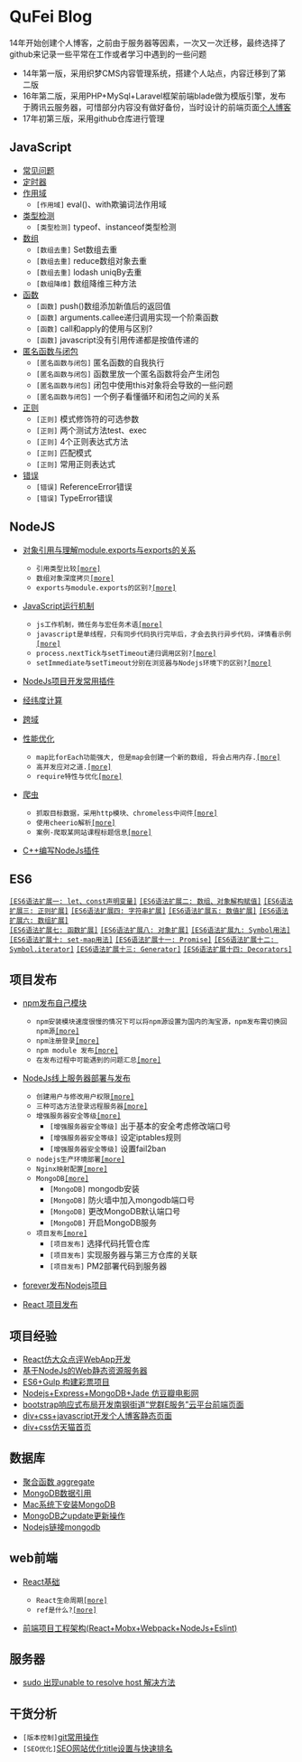 # QuFei Blog

14年开始创建个人博客，之前由于服务器等因素，一次又一次迁移，最终选择了github来记录一些平常在工作或者学习中遇到的一些问题

* 14年第一版，采用织梦CMS内容管理系统，搭建个人站点，内容迁移到了第二版
* 16年第二版，采用PHP+MySql+Laravel框架前端blade做为模版引擎，发布于腾讯云服务器，可惜部分内容没有做好备份，当时设计的前端页面[个人博客](https://q-angelo.github.io/qublog/)
* 17年初第三版，采用github仓库进行管理

## JavaScript 

  - [常见问题](/nodejs/base.md#常见问题)
  - [定时器](/nodejs/base.md#定时器)
  - [作用域](/nodejs/base.md#作用域)
      - `[作用域]` eval()、with欺骗词法作用域
  - [类型检测](/nodejs/base.md#类型检测)
      - `[类型检测]` typeof、instanceof类型检测
  - [数组](/nodejs/base.md#数组)
      - `[数组去重]` Set数组去重
      - `[数组去重]` reduce数组对象去重
      - `[数组去重]` lodash uniqBy去重
      - `[数组降维]` 数组降维三种方法
  - [函数](/nodejs/base.md#函数)
      - `[函数]` push()数组添加新值后的返回值
      - `[函数]` arguments.callee递归调用实现一个阶乘函数
      - `[函数]` call和apply的使用与区别?
      - `[函数]` javascript没有引用传递都是按值传递的
  - [匿名函数与闭包](/nodejs/base.md#匿名函数与闭包)
      - `[匿名函数与闭包]` 匿名函数的自我执行
      - `[匿名函数与闭包]` 函数里放一个匿名函数将会产生闭包
      - `[匿名函数与闭包]` 闭包中使用this对象将会导致的一些问题
      - `[匿名函数与闭包]` 一个例子看懂循环和闭包之间的关系
  - [正则](/nodejs/base.md#正则)
      - `[正则]` 模式修饰符的可选参数
      - `[正则]` 两个测试方法test、exec
      - `[正则]` 4个正则表达式方法
      - `[正则]` 匹配模式
      - `[正则]` 常用正则表达式
  - [错误](/nodejs/base.md#错误)
      - `[错误]` ReferenceError错误
      - `[错误]` TypeError错误

## NodeJS

* [对象引用与理解module.exports与exports的关系](/nodejs/object_reference.md)
  - `引用类型比较`[`[more]`](/nodejs/object_reference.md#引用类型比较)
  - `数组对象深度拷贝`[`[more]`](/nodejs/object_reference.md#数组对象深度拷贝)
  - `exports与module.exports的区别?`[`[more]`](/nodejs/object_reference.md#exports与module.exports的区别)

* [JavaScript运行机制](/nodejs/operational_mechanism.md)
  - `js工作机制，微任务与宏任务术语`[`[more]`](/nodejs/operational_mechanism.md#js工作机制)
  - `javascript是单线程，只有同步代码执行完毕后，才会去执行异步代码，详情看示例`[`[more]`](/nodejs/operational_mechanism.md#例2)
  - `process.nextTick与setTimeout递归调用区别?`[`[more]`](/nodejs/operational_mechanism.md#process.nextTick与setTimeout递归调用区别)
  - `setImmediate与setTimeout分别在浏览器与Nodejs环境下的区别?`[`[more]`](/nodejs/operational_mechanism.md#setImmediate与setTimeout)

* [NodeJs项目开发常用插件](/nodejs/plugins.md)
* [经纬度计算](/nodejs/distance.md)
* [跨域](/nodejs/cors.md)
* [性能优化](/nodejs/performance_optimization.md)
  - `map比forEach功能强大, 但是map会创建一个新的数组, 将会占用内存.`[`[more]`](/nodejs/performance_optimization.md#map与forEach)
  - `高并发应对之道.`[`[more]`](/nodejs/performance_optimization.md#高并发应对之道)
  - `require特性与优化`[`[more]`](/nodejs/performance_optimization.md#require特性与优化)

* [爬虫](/nodejs/creeper.md)
  - `抓取目标数据，采用http模块、chromeless中间件`[`[more]`](/nodejs/creeper.md#抓取目标数据)
  - `使用cheerio解析`[`[more]`](/nodejs/creeper.md#使用cheerio解析)
  - `案例-爬取某网站课程标题信息`[`[more]`](/nodejs/creeper.md#案例-爬取某网站课程标题信息)

* [C++编写NodeJs插件](/nodejs/c_addons.md)

## ES6
[`[ES6语法扩展一: let、const声明变量]`](/ES6/1-let%20const.md)
[`[ES6语法扩展二: 数组、对象解构赋值]`](/ES6/2-解构赋值.md) 
[`[ES6语法扩展三: 正则扩展]`](/ES6/3-%E6%AD%A3%E5%88%99%E6%89%A9%E5%B1%95.md)
[`[ES6语法扩展四: 字符串扩展]`](/ES6/4-%E5%AD%97%E7%AC%A6%E4%B8%B2%E6%89%A9%E5%B1%95.md) 
[`[ES6语法扩展五: 数值扩展]`](/ES6/5-%E6%95%B0%E5%80%BC%E6%89%A9%E5%B1%95.md) 
[`[ES6语法扩展六: 数组扩展]`](/ES6/6-%E6%95%B0%E7%BB%84%E6%89%A9%E5%B1%95.md)  
[`[ES6语法扩展七: 函数扩展]`](/ES6/7-%E5%87%BD%E6%95%B0%E6%89%A9%E5%B1%95.md) 
[`[ES6语法扩展八: 对象扩展]`](/ES6/8-%E5%AF%B9%E8%B1%A1%E6%89%A9%E5%B1%95.md) 
[`[ES6语法扩展九: Symbol用法]`](/ES6/9-Symbol%E7%94%A8%E6%B3%95.md) 
[`[ES6语法扩展十: set-map用法]`](/ES6/10-set-map%E7%94%A8%E6%B3%95.md) 
[`[ES6语法扩展十一: Promise]`](/ES6/13-Promise.md) 
[`[ES6语法扩展十二: Symbol.iterator]`](/ES6/14-Iterator.md) 
[`[ES6语法扩展十三: Generator]`](/ES6/15-Generator.md) 
[`[ES6语法扩展十四: Decorators]`](/ES6/16-Decorators.md)

## 项目发布

* [npm发布自己模块](/project-release/npm_deploy.md)
    - `npm安装模块速度很慢的情况下可以将npm源设置为国内的淘宝源，npm发布需切换回npm源`[`[more]`](/project-release/npm_deploy.md#npm源设置)
    - `npm注册登录`[`[more]`](/project-release/npm_deploy.md#npm注册登录)
    - `npm module 发布`[`[more]`](/project-release/npm_deploy.md#npm-module-发布)
    - `在发布过程中可能遇到的问题汇总`[`[more]`](/project-release/npm_deploy.md#可能遇到的问题)

* [NodeJs线上服务器部署与发布](/project-release/nodejs_deploy.md)
    - `创建用户与修改用户权限`[`[more]`](/project-release/nodejs_deploy.md#创建用户)
    - `三种可选方法登录远程服务器`[`[more]`](/project-release/nodejs_deploy.md#登录远程服务器)
    - `增强服务器安全等级`[`[more]`](/project-release/nodejs_deploy.md#增强服务器安全等级)
        - `[增强服务器安全等级]` 出于基本的安全考虑修改端口号
        - `[增强服务器安全等级]` 设定iptables规则
        - `[增强服务器安全等级]` 设置fail2ban
    - `nodejs生产环境部署`[`[more]`](/project-release/nodejs_deploy.md#nodejs生产环境部署)
    - `Nginx映射配置`[`[more]`](/project-release/nodejs_deploy.md#Nginx映射)
    - `MongoDB`[`[more]`](/project-release/nodejs_deploy.md#mongodb)
        - `[MongoDB]` mongodb安装
        - `[MongoDB]` 防火墙中加入mongodb端口号
        - `[MongoDB]` 更改MongoDB默认端口号
        - `[MongoDB]` 开启MongoDB服务
    - `项目发布`[`[more]`](/project-release/nodejs_deploy.md#项目发布)
        - `[项目发布]` 选择代码托管仓库
        - `[项目发布]` 实现服务器与第三方仓库的关联
        - `[项目发布]` PM2部署代码到服务器

* [forever发布Nodejs项目](/project-release/forever_deploy_nodejs.md)

* [React 项目发布](/project-release/react_deploy.md)

## 项目经验

* [React仿大众点评WebApp开发](https://github.com/Q-Angelo/React-Dianping)
* [基于NodeJs的Web静态资源服务器](https://github.com/Q-Angelo/wsrs)
* [ES6+Gulp 构建彩票项目](https://github.com/Q-Angelo/Gulp-Init-ES6)
* [Nodejs+Express+MongoDB+Jade 仿豆瓣电影网](https://github.com/Q-Angelo/Movies)
* [bootstrap响应式布局开发南钢街道“党群E服务”云平台前端页面](https://q-angelo.github.io/partyMember/)
* [div+css+javascript开发个人博客静态页面](https://q-angelo.github.io/qublog/)
* [div+css仿天猫首页](https://q-angelo.github.io/tm/)

## 数据库

* [聚合函数 aggregate](/database/mongo_Aggregate.md)
* [MongoDB数据引用](/database/mongo_dbref.md)
* [Mac系统下安装MongoDB](/database/mongo_install.md)
* [MongoDB之update更新操作](/database/mongo_update.md)
* [Nodejs链接mongodb](/database/mongo_nodejs_link.md)

## web前端

* [React基础](/web-front-end/react_base.md)
    - `React生命周期`[`[more]`](/web-front-end/react_base.md#React生命周期)
    - `ref是什么?`[`[more]`](/web-front-end/react_base.md#ref是什么?)

* [前端项目工程架构(React+Mobx+Webpack+NodeJs+Eslint)](https://github.com/Q-Angelo/web_front_end_frame)

## 服务器

* [sudo 出现unable to resolve host 解决方法](/doc/linux_unable_to_host.md)

## 干货分析

* `[版本控制]`[git常用操作](/doc/git.md)
* `[SEO优化]`[SEO网站优化title设置与快速排名](/doc/seo.md)